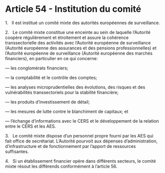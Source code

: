 # Article 54 - Institution du comité


1.   Il est institué un comité mixte des autorités européennes de surveillance.

2.   Le comité mixte constitue une enceinte au sein de laquelle l’Autorité coopère régulièrement et étroitement et assure la cohérence transsectorielle des activités avec l’Autorité européenne de surveillance (Autorité européenne des assurances et des pensions professionnelles) et l’Autorité européenne de surveillance (Autorité européenne des marchés financiers), en particulier en ce qui concerne:

— les conglomérats financiers;

— la comptabilité et le contrôle des comptes;

— les analyses microprudentielles des évolutions, des risques et des vulnérabilités transsectoriels pour la stabilité financière;

— les produits d’investissement de détail;

— les mesures de lutte contre le blanchiment de capitaux; et

— l’échange d’informations avec le CERS et le développement de la relation entre le CERS et les AES.

3.   Le comité mixte dispose d’un personnel propre fourni par les AES qui fait office de secrétariat. L’Autorité pourvoit aux dépenses d’administration, d’infrastructure et de fonctionnement par l’apport de ressources suffisantes.

4.   Si un établissement financier opère dans différents secteurs, le comité mixte résout les différends conformément à l’article 56.
